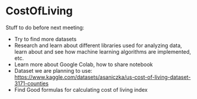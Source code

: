 # CostOfLiving

Stuff to do before next meeting:

- Try to find more datasets
- Research and learn about different libraries used for analyzing data, learn about and see how machine learning algorithms are implemented, etc.
- Learn more about Google Colab, how to share notebook
- Dataset we are planning to use: https://www.kaggle.com/datasets/asaniczka/us-cost-of-living-dataset-3171-counties
- Find Good formulas for calculating cost of living index








